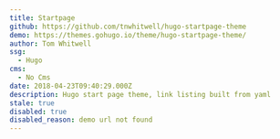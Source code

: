 ```yaml
---
title: Startpage
github: https://github.com/tnwhitwell/hugo-startpage-theme
demo: https://themes.gohugo.io/theme/hugo-startpage-theme/
author: Tom Whitwell
ssg:
  - Hugo
cms:
  - No Cms
date: 2018-04-23T09:40:29.000Z
description: Hugo start page theme, link listing built from yaml
stale: true
disabled: true
disabled_reason: demo url not found
---
```

